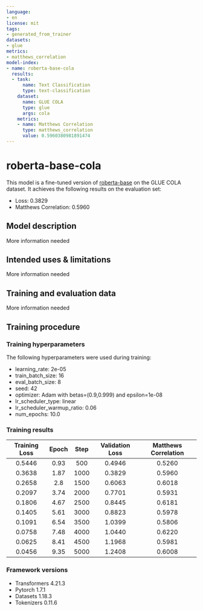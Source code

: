 ```yaml
---
language:
- en
license: mit
tags:
- generated_from_trainer
datasets:
- glue
metrics:
- matthews_correlation
model-index:
- name: roberta-base-cola
  results:
  - task:
      name: Text Classification
      type: text-classification
    dataset:
      name: GLUE COLA
      type: glue
      args: cola
    metrics:
    - name: Matthews Correlation
      type: matthews_correlation
      value: 0.5960380981891474
---
```


<!-- This model card has been generated automatically according to the information the Trainer had access to. You
should probably proofread and complete it, then remove this comment. -->

# roberta-base-cola

This model is a fine-tuned version of [roberta-base](https://huggingface.co/roberta-base) on the GLUE COLA dataset.
It achieves the following results on the evaluation set:
- Loss: 0.3829
- Matthews Correlation: 0.5960

## Model description

More information needed

## Intended uses & limitations

More information needed

## Training and evaluation data

More information needed

## Training procedure

### Training hyperparameters

The following hyperparameters were used during training:
- learning_rate: 2e-05
- train_batch_size: 16
- eval_batch_size: 8
- seed: 42
- optimizer: Adam with betas=(0.9,0.999) and epsilon=1e-08
- lr_scheduler_type: linear
- lr_scheduler_warmup_ratio: 0.06
- num_epochs: 10.0

### Training results

| Training Loss | Epoch | Step | Validation Loss | Matthews Correlation |
|:-------------:|:-----:|:----:|:---------------:|:--------------------:|
| 0.5446        | 0.93  | 500  | 0.4946          | 0.5260               |
| 0.3638        | 1.87  | 1000 | 0.3829          | 0.5960               |
| 0.2658        | 2.8   | 1500 | 0.6063          | 0.6018               |
| 0.2097        | 3.74  | 2000 | 0.7701          | 0.5931               |
| 0.1806        | 4.67  | 2500 | 0.8445          | 0.6181               |
| 0.1405        | 5.61  | 3000 | 0.8823          | 0.5978               |
| 0.1091        | 6.54  | 3500 | 1.0399          | 0.5806               |
| 0.0758        | 7.48  | 4000 | 1.0440          | 0.6220               |
| 0.0625        | 8.41  | 4500 | 1.1968          | 0.5981               |
| 0.0456        | 9.35  | 5000 | 1.2408          | 0.6008               |


### Framework versions

- Transformers 4.21.3
- Pytorch 1.7.1
- Datasets 1.18.3
- Tokenizers 0.11.6
